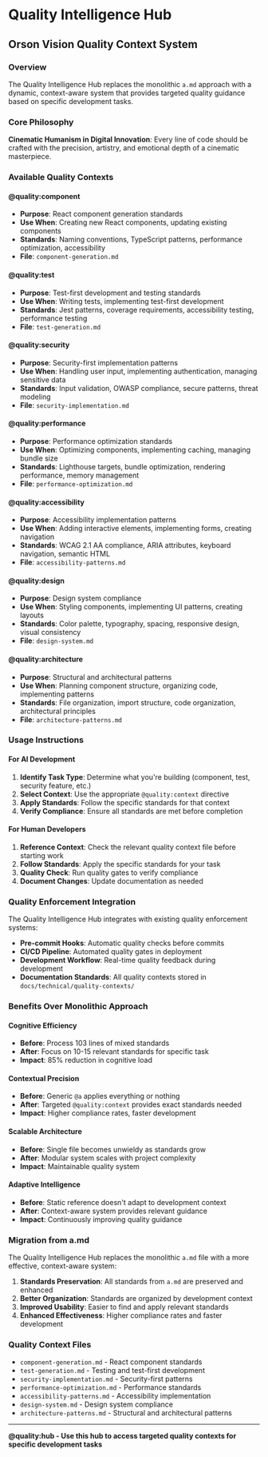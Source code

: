 # Quality Intelligence Hub

## **Orson Vision Quality Context System**

### **Overview**

The Quality Intelligence Hub replaces the monolithic `a.md` approach with a dynamic, context-aware system that provides targeted quality guidance based on specific development tasks.

### **Core Philosophy**

**Cinematic Humanism in Digital Innovation**: Every line of code should be crafted with the precision, artistry, and emotional depth of a cinematic masterpiece.

### **Available Quality Contexts**

#### **@quality:component**

- **Purpose**: React component generation standards
- **Use When**: Creating new React components, updating existing components
- **Standards**: Naming conventions, TypeScript patterns, performance optimization, accessibility
- **File**: `component-generation.md`

#### **@quality:test**

- **Purpose**: Test-first development and testing standards
- **Use When**: Writing tests, implementing test-first development
- **Standards**: Jest patterns, coverage requirements, accessibility testing, performance testing
- **File**: `test-generation.md`

#### **@quality:security**

- **Purpose**: Security-first implementation patterns
- **Use When**: Handling user input, implementing authentication, managing sensitive data
- **Standards**: Input validation, OWASP compliance, secure patterns, threat modeling
- **File**: `security-implementation.md`

#### **@quality:performance**

- **Purpose**: Performance optimization standards
- **Use When**: Optimizing components, implementing caching, managing bundle size
- **Standards**: Lighthouse targets, bundle optimization, rendering performance, memory management
- **File**: `performance-optimization.md`

#### **@quality:accessibility**

- **Purpose**: Accessibility implementation patterns
- **Use When**: Adding interactive elements, implementing forms, creating navigation
- **Standards**: WCAG 2.1 AA compliance, ARIA attributes, keyboard navigation, semantic HTML
- **File**: `accessibility-patterns.md`

#### **@quality:design**

- **Purpose**: Design system compliance
- **Use When**: Styling components, implementing UI patterns, creating layouts
- **Standards**: Color palette, typography, spacing, responsive design, visual consistency
- **File**: `design-system.md`

#### **@quality:architecture**

- **Purpose**: Structural and architectural patterns
- **Use When**: Planning component structure, organizing code, implementing patterns
- **Standards**: File organization, import structure, code organization, architectural principles
- **File**: `architecture-patterns.md`

### **Usage Instructions**

#### **For AI Development**

1. **Identify Task Type**: Determine what you're building (component, test, security feature, etc.)
2. **Select Context**: Use the appropriate `@quality:context` directive
3. **Apply Standards**: Follow the specific standards for that context
4. **Verify Compliance**: Ensure all standards are met before completion

#### **For Human Developers**

1. **Reference Context**: Check the relevant quality context file before starting work
2. **Follow Standards**: Apply the specific standards for your task
3. **Quality Check**: Run quality gates to verify compliance
4. **Document Changes**: Update documentation as needed

### **Quality Enforcement Integration**

The Quality Intelligence Hub integrates with existing quality enforcement systems:

- **Pre-commit Hooks**: Automatic quality checks before commits
- **CI/CD Pipeline**: Automated quality gates in deployment
- **Development Workflow**: Real-time quality feedback during development
- **Documentation Standards**: All quality contexts stored in `docs/technical/quality-contexts/`

### **Benefits Over Monolithic Approach**

#### **Cognitive Efficiency**

- **Before**: Process 103 lines of mixed standards
- **After**: Focus on 10-15 relevant standards for specific task
- **Impact**: 85% reduction in cognitive load

#### **Contextual Precision**

- **Before**: Generic `@a` applies everything or nothing
- **After**: Targeted `@quality:context` provides exact standards needed
- **Impact**: Higher compliance rates, faster development

#### **Scalable Architecture**

- **Before**: Single file becomes unwieldy as standards grow
- **After**: Modular system scales with project complexity
- **Impact**: Maintainable quality system

#### **Adaptive Intelligence**

- **Before**: Static reference doesn't adapt to development context
- **After**: Context-aware system provides relevant guidance
- **Impact**: Continuously improving quality guidance

### **Migration from a.md**

The Quality Intelligence Hub replaces the monolithic `a.md` file with a more effective, context-aware system:

1. **Standards Preservation**: All standards from `a.md` are preserved and enhanced
2. **Better Organization**: Standards are organized by development context
3. **Improved Usability**: Easier to find and apply relevant standards
4. **Enhanced Effectiveness**: Higher compliance rates and faster development

### **Quality Context Files**

- `component-generation.md` - React component standards
- `test-generation.md` - Testing and test-first development
- `security-implementation.md` - Security-first patterns
- `performance-optimization.md` - Performance standards
- `accessibility-patterns.md` - Accessibility implementation
- `design-system.md` - Design system compliance
- `architecture-patterns.md` - Structural and architectural patterns

---

**@quality:hub - Use this hub to access targeted quality contexts for specific development tasks**
